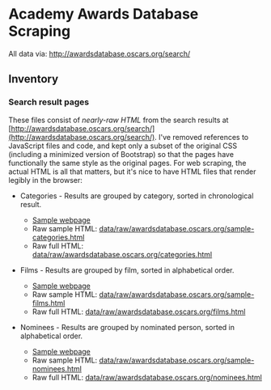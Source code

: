 # Academy Awards Database Scraping


All data via: http://awardsdatabase.oscars.org/search/




## Inventory

### Search result pages

These files consist of *nearly-raw HTML* from the search results at [http://awardsdatabase.oscars.org/search/](http://awardsdatabase.oscars.org/search/). I've removed references to JavaScript files and code, and kept only a subset of the original CSS (including a minimized version of Bootstrap) so that the pages have functionally the same style as the original pages. For web scraping, the actual HTML is all that matters, but it's nice to have HTML files that render legibly in the browser:

- Categories - Results are grouped by category, sorted in chronological result.
  - [Sample webpage](//dannguyen.github.io/awardsdatabase.oscars.org-data-extractor/data/raw/awardsdatabase.oscars.org/sample-categories.html)
  - Raw sample HTML: [data/raw/awardsdatabase.oscars.org/sample-categories.html](data/raw/awardsdatabase.oscars.org/sample-categories.html)
  - Raw full HTML: [data/raw/awardsdatabase.oscars.org/categories.html](data/raw/awardsdatabase.oscars.org/categories.html)
- Films - Results are grouped by film, sorted in alphabetical order.
  - [Sample webpage](//dannguyen.github.io/awardsdatabase.oscars.org-data-extractor/data/raw/awardsdatabase.oscars.org/sample-films.html)
  - Raw sample HTML: [data/raw/awardsdatabase.oscars.org/sample-films.html](data/raw/awardsdatabase.oscars.org/sample-films.html)
  - Raw full HTML: [data/raw/awardsdatabase.oscars.org/films.html](data/raw/awardsdatabase.oscars.org/films.html)

- Nominees - Results are grouped by nominated person, sorted in alphabetical order.
  - [Sample webpage](//dannguyen.github.io/awardsdatabase.oscars.org-data-extractor/data/raw/awardsdatabase.oscars.org/sample-nominees.html)
  - Raw sample HTML: [data/raw/awardsdatabase.oscars.org/sample-nominees.html](data/raw/awardsdatabase.oscars.org/sample-nominees.html)
  - Raw full HTML: [data/raw/awardsdatabase.oscars.org/nominees.html](data/raw/awardsdatabase.oscars.org/nominees.html)

